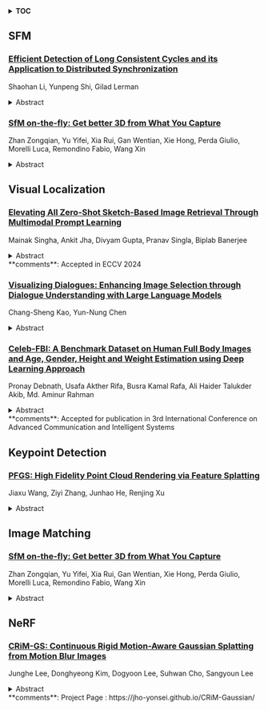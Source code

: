 <details>
  <summary><b>TOC</b></summary>
  <ol>
    <li><a href=#sfm>SFM</a></li>
      <ul>
        <li><a href=#Efficient-Detection-of-Long-Consistent-Cycles-and-its-Application-to-Distributed-Synchronization>Efficient Detection of Long Consistent Cycles and its Application to Distributed Synchronization</a></li>
        <li><a href=#SfM-on-the-fly:-Get-better-3D-from-What-You-Capture>SfM on-the-fly: Get better 3D from What You Capture</a></li>
      </ul>
    </li>
    <li><a href=#visual-localization>Visual Localization</a></li>
      <ul>
        <li><a href=#Elevating-All-Zero-Shot-Sketch-Based-Image-Retrieval-Through-Multimodal-Prompt-Learning>Elevating All Zero-Shot Sketch-Based Image Retrieval Through Multimodal Prompt Learning</a></li>
        <li><a href=#Visualizing-Dialogues:-Enhancing-Image-Selection-through-Dialogue-Understanding-with-Large-Language-Models>Visualizing Dialogues: Enhancing Image Selection through Dialogue Understanding with Large Language Models</a></li>
        <li><a href=#Celeb-FBI:-A-Benchmark-Dataset-on-Human-Full-Body-Images-and-Age,-Gender,-Height-and-Weight-Estimation-using-Deep-Learning-Approach>Celeb-FBI: A Benchmark Dataset on Human Full Body Images and Age, Gender, Height and Weight Estimation using Deep Learning Approach</a></li>
      </ul>
    </li>
    <li><a href=#keypoint-detection>Keypoint Detection</a></li>
      <ul>
        <li><a href=#PFGS:-High-Fidelity-Point-Cloud-Rendering-via-Feature-Splatting>PFGS: High Fidelity Point Cloud Rendering via Feature Splatting</a></li>
      </ul>
    </li>
    <li><a href=#image-matching>Image Matching</a></li>
      <ul>
        <li><a href=#SfM-on-the-fly:-Get-better-3D-from-What-You-Capture>SfM on-the-fly: Get better 3D from What You Capture</a></li>
      </ul>
    </li>
    <li><a href=#nerf>NeRF</a></li>
      <ul>
        <li><a href=#CRiM-GS:-Continuous-Rigid-Motion-Aware-Gaussian-Splatting-from-Motion-Blur-Images>CRiM-GS: Continuous Rigid Motion-Aware Gaussian Splatting from Motion Blur Images</a></li>
      </ul>
    </li>
  </ol>
</details>

## SFM  

### [Efficient Detection of Long Consistent Cycles and its Application to Distributed Synchronization](http://arxiv.org/abs/2407.04260)  
Shaohan Li, Yunpeng Shi, Gilad Lerman  
<details>  
  <summary>Abstract</summary>  
  <ol>  
    Group synchronization plays a crucial role in global pipelines for Structure from Motion (SfM). Its formulation is nonconvex and it is faced with highly corrupted measurements. Cycle consistency has been effective in addressing these challenges. However, computationally efficient solutions are needed for cycles longer than three, especially in practical scenarios where 3-cycles are unavailable. To overcome this computational bottleneck, we propose an algorithm for group synchronization that leverages information from cycles of lengths ranging from three to six with a time complexity of order $O(n^3)$ (or $O(n^{2.373})$ when using a faster matrix multiplication algorithm). We establish non-trivial theory for this and related methods that achieves competitive sample complexity, assuming the uniform corruption model. To advocate the practical need for our method, we consider distributed group synchronization, which requires at least 4-cycles, and we illustrate state-of-the-art performance by our method in this context.  
  </ol>  
</details>  
  
### [SfM on-the-fly: Get better 3D from What You Capture](http://arxiv.org/abs/2407.03939)  
Zhan Zongqian, Yu Yifei, Xia Rui, Gan Wentian, Xie Hong, Perda Giulio, Morelli Luca, Remondino Fabio, Wang Xin  
<details>  
  <summary>Abstract</summary>  
  <ol>  
    In the last twenty years, Structure from Motion (SfM) has been a constant research hotspot in the fields of photogrammetry, computer vision, robotics etc., whereas real-time performance is just a recent topic of growing interest. This work builds upon the original on-the-fly SfM (Zhan et al., 2024) and presents an updated version with three new advancements to get better 3D from what you capture: (i) real-time image matching is further boosted by employing the Hierarchical Navigable Small World (HNSW) graphs, thus more true positive overlapping image candidates are faster identified; (ii) a self-adaptive weighting strategy is proposed for robust hierarchical local bundle adjustment to improve the SfM results; (iii) multiple agents are included for supporting collaborative SfM and seamlessly merge multiple 3D reconstructions into a complete 3D scene when commonly registered images appear. Various comprehensive experiments demonstrate that the proposed SfM method (named on-the-fly SfMv2) can generate more complete and robust 3D reconstructions in a high time-efficient way. Code is available at http://yifeiyu225.github.io/on-the-flySfMv2.github.io/.  
  </ol>  
</details>  
  
  



## Visual Localization  

### [Elevating All Zero-Shot Sketch-Based Image Retrieval Through Multimodal Prompt Learning](http://arxiv.org/abs/2407.04207)  
Mainak Singha, Ankit Jha, Divyam Gupta, Pranav Singla, Biplab Banerjee  
<details>  
  <summary>Abstract</summary>  
  <ol>  
    We address the challenges inherent in sketch-based image retrieval (SBIR) across various settings, including zero-shot SBIR, generalized zero-shot SBIR, and fine-grained zero-shot SBIR, by leveraging the vision-language foundation model, CLIP. While recent endeavors have employed CLIP to enhance SBIR, these approaches predominantly follow uni-modal prompt processing and overlook to fully exploit CLIP's integrated visual and textual capabilities. To bridge this gap, we introduce SpLIP, a novel multi-modal prompt learning scheme designed to operate effectively with frozen CLIP backbones. We diverge from existing multi-modal prompting methods that either treat visual and textual prompts independently or integrate them in a limited fashion, leading to suboptimal generalization. SpLIP implements a bi-directional prompt-sharing strategy that enables mutual knowledge exchange between CLIP's visual and textual encoders, fostering a more cohesive and synergistic prompt processing mechanism that significantly reduces the semantic gap between the sketch and photo embeddings. In addition to pioneering multi-modal prompt learning, we propose two innovative strategies for further refining the embedding space. The first is an adaptive margin generation for the sketch-photo triplet loss, regulated by CLIP's class textual embeddings. The second introduces a novel task, termed conditional cross-modal jigsaw, aimed at enhancing fine-grained sketch-photo alignment, by focusing on implicitly modelling the viable patch arrangement of sketches using knowledge of unshuffled photos. Our comprehensive experimental evaluations across multiple benchmarks demonstrate the superior performance of SpLIP in all three SBIR scenarios. Code is available at https://github.com/mainaksingha01/SpLIP.  
  </ol>  
</details>  
**comments**: Accepted in ECCV 2024  
  
### [Visualizing Dialogues: Enhancing Image Selection through Dialogue Understanding with Large Language Models](http://arxiv.org/abs/2407.03615)  
Chang-Sheng Kao, Yun-Nung Chen  
<details>  
  <summary>Abstract</summary>  
  <ol>  
    Recent advancements in dialogue systems have highlighted the significance of integrating multimodal responses, which enable conveying ideas through diverse modalities rather than solely relying on text-based interactions. This enrichment not only improves overall communicative efficacy but also enhances the quality of conversational experiences. However, existing methods for dialogue-to-image retrieval face limitations due to the constraints of pre-trained vision language models (VLMs) in comprehending complex dialogues accurately. To address this, we present a novel approach leveraging the robust reasoning capabilities of large language models (LLMs) to generate precise dialogue-associated visual descriptors, facilitating seamless connection with images. Extensive experiments conducted on benchmark data validate the effectiveness of our proposed approach in deriving concise and accurate visual descriptors, leading to significant enhancements in dialogue-to-image retrieval performance. Furthermore, our findings demonstrate the method's generalizability across diverse visual cues, various LLMs, and different datasets, underscoring its practicality and potential impact in real-world applications.  
  </ol>  
</details>  
  
### [Celeb-FBI: A Benchmark Dataset on Human Full Body Images and Age, Gender, Height and Weight Estimation using Deep Learning Approach](http://arxiv.org/abs/2407.03486)  
Pronay Debnath, Usafa Akther Rifa, Busra Kamal Rafa, Ali Haider Talukder Akib, Md. Aminur Rahman  
<details>  
  <summary>Abstract</summary>  
  <ol>  
    The scarcity of comprehensive datasets in surveillance, identification, image retrieval systems, and healthcare poses a significant challenge for researchers in exploring new methodologies and advancing knowledge in these respective fields. Furthermore, the need for full-body image datasets with detailed attributes like height, weight, age, and gender is particularly significant in areas such as fashion industry analytics, ergonomic design assessment, virtual reality avatar creation, and sports performance analysis. To address this gap, we have created the 'Celeb-FBI' dataset which contains 7,211 full-body images of individuals accompanied by detailed information on their height, age, weight, and gender. Following the dataset creation, we proceed with the preprocessing stages, including image cleaning, scaling, and the application of Synthetic Minority Oversampling Technique (SMOTE). Subsequently, utilizing this prepared dataset, we employed three deep learning approaches: Convolutional Neural Network (CNN), 50-layer ResNet, and 16-layer VGG, which are used for estimating height, weight, age, and gender from human full-body images. From the results obtained, ResNet-50 performed best for the system with an accuracy rate of 79.18% for age, 95.43% for gender, 85.60% for height and 81.91% for weight.  
  </ol>  
</details>  
**comments**: Accepted for publication in 3rd International Conference on Advanced
  Communication and Intelligent Systems  
  
  



## Keypoint Detection  

### [PFGS: High Fidelity Point Cloud Rendering via Feature Splatting](http://arxiv.org/abs/2407.03857)  
Jiaxu Wang, Ziyi Zhang, Junhao He, Renjing Xu  
<details>  
  <summary>Abstract</summary>  
  <ol>  
    Rendering high-fidelity images from sparse point clouds is still challenging. Existing learning-based approaches suffer from either hole artifacts, missing details, or expensive computations. In this paper, we propose a novel framework to render high-quality images from sparse points. This method first attempts to bridge the 3D Gaussian Splatting and point cloud rendering, which includes several cascaded modules. We first use a regressor to estimate Gaussian properties in a point-wise manner, the estimated properties are used to rasterize neural feature descriptors into 2D planes which are extracted from a multiscale extractor. The projected feature volume is gradually decoded toward the final prediction via a multiscale and progressive decoder. The whole pipeline experiences a two-stage training and is driven by our well-designed progressive and multiscale reconstruction loss. Experiments on different benchmarks show the superiority of our method in terms of rendering qualities and the necessities of our main components.  
  </ol>  
</details>  
  
  



## Image Matching  

### [SfM on-the-fly: Get better 3D from What You Capture](http://arxiv.org/abs/2407.03939)  
Zhan Zongqian, Yu Yifei, Xia Rui, Gan Wentian, Xie Hong, Perda Giulio, Morelli Luca, Remondino Fabio, Wang Xin  
<details>  
  <summary>Abstract</summary>  
  <ol>  
    In the last twenty years, Structure from Motion (SfM) has been a constant research hotspot in the fields of photogrammetry, computer vision, robotics etc., whereas real-time performance is just a recent topic of growing interest. This work builds upon the original on-the-fly SfM (Zhan et al., 2024) and presents an updated version with three new advancements to get better 3D from what you capture: (i) real-time image matching is further boosted by employing the Hierarchical Navigable Small World (HNSW) graphs, thus more true positive overlapping image candidates are faster identified; (ii) a self-adaptive weighting strategy is proposed for robust hierarchical local bundle adjustment to improve the SfM results; (iii) multiple agents are included for supporting collaborative SfM and seamlessly merge multiple 3D reconstructions into a complete 3D scene when commonly registered images appear. Various comprehensive experiments demonstrate that the proposed SfM method (named on-the-fly SfMv2) can generate more complete and robust 3D reconstructions in a high time-efficient way. Code is available at http://yifeiyu225.github.io/on-the-flySfMv2.github.io/.  
  </ol>  
</details>  
  
  



## NeRF  

### [CRiM-GS: Continuous Rigid Motion-Aware Gaussian Splatting from Motion Blur Images](http://arxiv.org/abs/2407.03923)  
Junghe Lee, Donghyeong Kim, Dogyoon Lee, Suhwan Cho, Sangyoun Lee  
<details>  
  <summary>Abstract</summary>  
  <ol>  
    Neural radiance fields (NeRFs) have received significant attention due to their high-quality novel view rendering ability, prompting research to address various real-world cases. One critical challenge is the camera motion blur caused by camera movement during exposure time, which prevents accurate 3D scene reconstruction. In this study, we propose continuous rigid motion-aware gaussian splatting (CRiM-GS) to reconstruct accurate 3D scene from blurry images with real-time rendering speed. Considering the actual camera motion blurring process, which consists of complex motion patterns, we predict the continuous movement of the camera based on neural ordinary differential equations (ODEs). Specifically, we leverage rigid body transformations to model the camera motion with proper regularization, preserving the shape and size of the object. Furthermore, we introduce a continuous deformable 3D transformation in the \textit{SE(3)} field to adapt the rigid body transformation to real-world problems by ensuring a higher degree of freedom. By revisiting fundamental camera theory and employing advanced neural network training techniques, we achieve accurate modeling of continuous camera trajectories. We conduct extensive experiments, demonstrating state-of-the-art performance both quantitatively and qualitatively on benchmark datasets.  
  </ol>  
</details>  
**comments**: Project Page : https://jho-yonsei.github.io/CRiM-Gaussian/  
  
  




